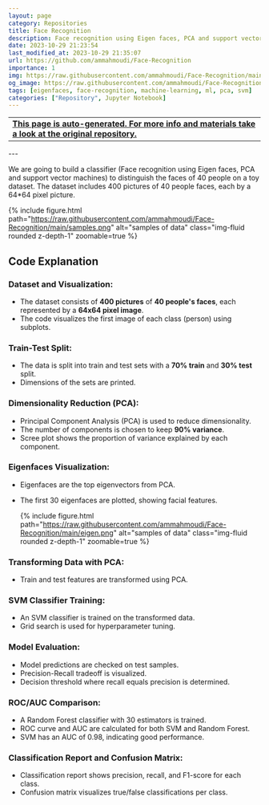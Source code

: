 ```yaml
---
layout: page
category: Repositories
title: Face Recognition
description: Face recognition using Eigen faces, PCA and support vector machines
date: 2023-10-29 21:23:54 
last_modified_at: 2023-10-29 21:35:07 
url: https://github.com/ammahmoudi/Face-Recognition
importance: 1
img: https://raw.githubusercontent.com/ammahmoudi/Face-Recognition/main/samples.png
og_image: https://raw.githubusercontent.com/ammahmoudi/Face-Recognition/main/samples.png
tags: [eigenfaces, face-recognition, machine-learning, ml, pca, svm]
categories: ["Repository", Jupyter Notebook]
---
```

<div id="open-in-github" > <table class="table-cv list-group-table"> <tbody> <tr>    <td class="list-group-name"><b>   <a href="https://github.com/ammahmoudi/Face-Recognition" rel="external nofollow noopener" target="_blank"><i class="fa-brands fa-github"></i> This page is auto-generated. For more info and materials take a look at the original repository.</a> </b></td></tr> </tbody> </table></div>
---

We are going to build a classifier (Face recognition using Eigen faces, PCA and support vector machines) to distinguish the faces of 40 people on a toy dataset. The dataset includes 400 pictures of 40 people faces, each by a 64*64 pixel picture.

{% include figure.html path="https://raw.githubusercontent.com/ammahmoudi/Face-Recognition/main/samples.png" alt="samples of data" class="img-fluid rounded z-depth-1" zoomable=true %}
## Code Explanation

### **Dataset and Visualization**:
- The dataset consists of **400 pictures** of **40 people's faces**, each represented by a **64x64 pixel image**.
- The code visualizes the first image of each class (person) using subplots.

### **Train-Test Split**:
- The data is split into train and test sets with a **70% train** and **30% test** split.
- Dimensions of the sets are printed.

### **Dimensionality Reduction (PCA)**:
- Principal Component Analysis (PCA) is used to reduce dimensionality.
- The number of components is chosen to keep **90% variance**.
- Scree plot shows the proportion of variance explained by each component.

### **Eigenfaces Visualization**:
- Eigenfaces are the top eigenvectors from PCA.
- The first 30 eigenfaces are plotted, showing facial features.

    {% include figure.html path="https://raw.githubusercontent.com/ammahmoudi/Face-Recognition/main/eigen.png" alt="samples of data" class="img-fluid rounded z-depth-1" zoomable=true %}

### **Transforming Data with PCA**:
- Train and test features are transformed using PCA.

### **SVM Classifier Training**:
- An SVM classifier is trained on the transformed data.
- Grid search is used for hyperparameter tuning.

### **Model Evaluation**:
- Model predictions are checked on test samples.
- Precision-Recall tradeoff is visualized.
- Decision threshold where recall equals precision is determined.

### **ROC/AUC Comparison**:
- A Random Forest classifier with 30 estimators is trained.
- ROC curve and AUC are calculated for both SVM and Random Forest.
- SVM has an AUC of 0.98, indicating good performance.

### **Classification Report and Confusion Matrix**:
- Classification report shows precision, recall, and F1-score for each class.
- Confusion matrix visualizes true/false classifications per class.
